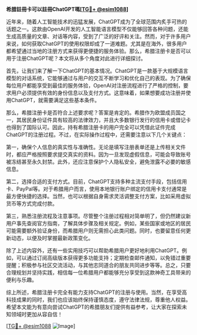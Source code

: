 **希腊註冊卡可以註冊ChatGPT嗎[[TG💪+ @esim1088](https://t.me/s/esim1088)]**

近年来，随着人工智能技术的迅猛发展，ChatGPT成为了全球范围内炙手可热的话题之一。这款由OpenAI开发的人工智能语言模型不仅能够回答各种问题，还能生成高质量的文章、对话等内容，受到了广泛的好评和关注。然而，对于许多用户来说，如何获取ChatGPT的使用权限却成了一道难题。尤其是在海外，很多用户都希望通过当地的注册方式来获得更便捷的服务体验。那么，希腊注册卡是否可以用于注册ChatGPT呢？本文将从多个角度对此进行详细探讨。

首先，让我们来了解一下ChatGPT的基本情况。ChatGPT是一款基于大规模语言模型的对话系统，它能够通过与用户的交互不断学习和优化自己的表现。为了确保每位用户都能享受到最佳的服务体验，OpenAI对注册流程进行了严格的控制，要求用户必须提供有效的身份信息以及支付方式。这意味着，如果想要成功注册并使用ChatGPT，就需要满足这些基本条件。

那么，希腊注册卡是否符合上述要求呢？答案是肯定的。希腊作为欧盟成员国之一，其居民身份证件具有较高的法律效力，并且大多数银行发行的信用卡或借记卡也得到了国际认可。因此，持有希腊注册卡的用户完全可以凭借此证件完成ChatGPT的注册过程。不过，在实际操作过程中，还需要注意以下几个关键点：

第一，确保个人信息的真实性与准确性。无论是填写注册表单还是上传相关文件时，都应严格按照要求提交真实的资料。因为一旦发现虚假信息，可能会导致账号被冻结甚至永久封禁。此外，还应注意保护个人隐私安全，避免泄露不必要的敏感信息。

第二，选择合适的支付方式。目前，ChatGPT支持多种主流支付手段，包括信用卡、PayPal等。对于希腊用户而言，使用本地银行账户绑定的信用卡支付通常是最方便快捷的选择。当然，也可以根据自身需求灵活调整支付方案，比如采用虚拟货币等方式完成付款。

第三，熟悉注册流程及注意事项。尽管整个注册过程相对简单明了，但仍然建议新用户事先查阅官方指南，了解具体步骤及相关规定。例如，某些国家或地区的居民可能需要额外验证身份，而希腊用户则无需担心此类问题。同时，也要留意任何更新动态，以便及时掌握最新政策变化。

除了上述内容外，还有一些实用技巧可以帮助希腊用户更好地利用ChatGPT。例如，可以通过订阅高级版本获得更多功能支持；定期检查邮件通知，以免错过重要提醒；积极参与社区交流活动，与其他志同道合的朋友共同进步等等。总之，只要合理规划并坚持实践，相信每一位希腊用户都能够充分享受到这款神奇工具带来的便利与乐趣。

综上所述，希腊注册卡完全有能力支持ChatGPT的注册与使用。当然，在享受高科技成果的同时，我们也应该始终保持谨慎态度，遵守法律法规，尊重他人权益。希望本文能为有意向尝试ChatGPT的希腊朋友们提供有益参考，让大家在探索未知领域时更加从容自信！

[[TG💪+ @esim1088](https://t.me/s/esim1088) ![Image](https://i.postimg.cc/4NQfJmqS/Snipaste-2025-05-13-00-14-12.png)]